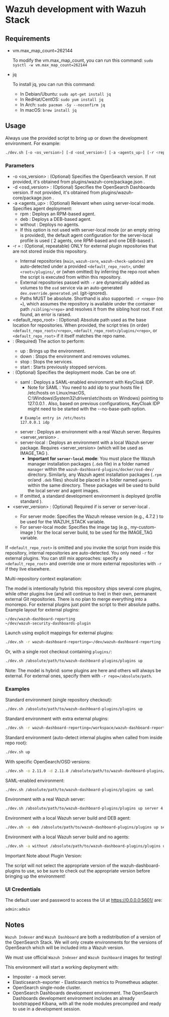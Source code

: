 # Wazuh development with Wazuh Stack

## Requirements

- vm.max_map_count=262144

  To modify the vm.max_map_count, you can run this command:
  `sudo sysctl -w vm.max_map_count=262144`

- jq

  To install jq, you can run this command:

  - In Debian/Ubuntu:
    `sudo apt-get install jq`
  - In RedHat/CentOS:
    `sudo yum install jq`
  - In Arch:
    `sudo pacman -Sy --noconfirm jq`
  - In macOS:
    `brew install jq`

## Usage

Always use the provided script to bring up or down the development environment. For example:

```bash
./dev.sh [-o <os_version>] [-d <osd_version>] [-a <agents_up>] [-r <repo>=<absolute_path> ...] [<default_repo_root>] <action> [<mode>] [<server_version>]
```

### Parameters

- -o <os_version> : (Optional) Specifies the OpenSearch version. If not provided, it's obtained from plugins/wazuh-core/package.json .
- -d <osd_version> : (Optional) Specifies the OpenSearch Dashboards version. If not provided, it's obtained from plugins/wazuh-core/package.json .
- -a <agents_up> : (Optional) Relevant when using server-local mode. Specifies agent deployment:
  - rpm : Deploys an RPM-based agent.
  - deb : Deploys a DEB-based agent.
  - without : Deploys no agents.
  - If this option is not used with server-local mode (or an empty string is provided), the default agent configuration for the server-local profile is used ( 2 agents, one RPM-based and one DEB-based ).
- -r <repo>=<path> : (Optional, repeatable) ONLY for external plugin repositories that are not stored inside this repository.
  - Internal repositories (`main`, `wazuh-core`, `wazuh-check-updates`) are auto-detected under a provided `<default_repo_root>`, under `<root>/plugins/`, or (when omitted) by inferring the repo root when the script is executed from within this repository.
  - External repositories passed with `-r` are dynamically added as volumes to the `osd` service via an auto-generated `dev.override.generated.yml` (git-ignored).
  - Paths MUST be absolute. Shorthand is also supported: `-r <repo>` (no `=`), which assumes the repository is available under the container path `/sibling/<repo>` and resolves it from the sibling host root. If not found, an error is raised.
- <default_repo_root> : (Optional) Absolute path used as the base location for repositories. When provided, the script tries (in order) `<default_repo_root>/<repo>`, `<default_repo_root>/plugins/<repo>`, or `<default_repo_root>` if it itself matches the repo name.
- <action> : (Required) The action to perform:
  - up : Brings up the environment.
  - down : Stops the environment and removes volumes.
  - stop : Stops the services.
  - start : Starts previously stopped services.
- <mode> : (Optional) Specifies the deployment mode. Can be one of:
  - saml : Deploys a SAML-enabled environment with KeyCloak IDP.
    - Note for SAML : You need to add idp to your hosts file ( /etc/hosts on Linux/macOS, C:\Windows\System32\drivers\etc\hosts on Windows) pointing to 127.0.0.1 . Also, based on previous configurations, KeyCloak IDP might need to be started with the --no-base-path option.
    ```
    # Example entry in /etc/hosts
    127.0.0.1 idp
    ```
  - server : Deploys an environment with a real Wazuh server. Requires <server_version> .
  - server-local : Deploys an environment with a local Wazuh server package. Requires <server_version> (which will be used as IMAGE_TAG ).
    - **Important for `server-local` mode**: You must place the Wazuh manager installation packages (`.deb` file) in a folder named `manager` within the `wazuh-dashboard-plugins/docker/osd-dev/` directory. Similarly, any Wazuh agent installation packages (`.rpm` or/and `.deb` files) should be placed in a folder named `agents` within the same directory. These packages will be used to build the local server and agent images.
  - If omitted, a standard development environment is deployed (profile standard ).
- <server_version> : (Optional) Required if <mode> is server or server-local .
  - For server mode: Specifies the Wazuh release version (e.g., 4.7.2 ) to be used for the WAZUH_STACK variable.
  - For server-local mode: Specifies the image tag (e.g., my-custom-image ) for the local server build, to be used for the IMAGE_TAG variable.

If `<default_repo_root>` is omitted and you invoke the script from inside this repository, internal repositories are auto-detected. You only need `-r` for external plugins. You can still mix approaches: specify a `<default_repo_root>` and override one or more external repositories with `-r` if they live elsewhere.

Multi-repository context explanation:

The model is intentionally hybrid: this repository ships several core plugins, while other plugins live (and will continue to live) in their own, permanent external Git repositories. There is no plan to merge everything into a monorepo. For external plugins just point the script to their absolute paths. Example layout for external plugins:

```
~/dev/wazuh-dashboard-reporting
~/dev/wazuh-security-dashboards-plugin
```

Launch using explicit mappings for external plugins:

```bash
./dev.sh -r wazuh-dashboard-reporting=~/dev/wazuh-dashboard-reporting -r wazuh-security-dashboards-plugin=~/dev/wazuh-security-dashboards-plugin up
```

Or, with a single root checkout containing `plugins/`:

```bash
./dev.sh /absolute/path/to/wazuh-dashboard-plugins/plugins up
```

Note: The model is hybrid: some plugins are here and others will always be external. For external ones, specify them with `-r repo=/absolute/path`.

### Examples

Standard environment (single repository checkout):

```sh
./dev.sh /absolute/path/to/wazuh-dashboard-plugins/plugins up
```

Standard environment with extra external plugins:

```sh
./dev.sh -r wazuh-dashboard-reporting=/workspace/wazuh-dashboard-reporting -r wazuh-security-dashboards-plugin=/workspace/wazuh-security-dashboards-plugin up
```

Standard environment (auto-detect internal plugins when called from inside repo root):

```sh
./dev.sh up
```

With specific OpenSearch/OSD versions:

```sh
./dev.sh -o 2.11.0 -d 2.11.0 /absolute/path/to/wazuh-dashboard-plugins/plugins up
```

SAML-enabled environment:

```sh
./dev.sh /absolute/path/to/wazuh-dashboard-plugins/plugins up saml
```

Environment with a real Wazuh server:

```sh
./dev.sh /absolute/path/to/wazuh-dashboard-plugins/plugins up server 4.7.2
```

Environment with a local Wazuh server build and DEB agent:

```sh
./dev.sh -a deb /absolute/path/to/wazuh-dashboard-plugins/plugins up server-local my-custom-tag
```

Environment with a local Wazuh server build and no agents:

```sh
./dev.sh -a without /absolute/path/to/wazuh-dashboard-plugins/plugins up server-local my-custom-tag
```

Important Note about Plugin Version:

The script will not select the appropriate version of the wazuh-dashboard-plugins to use, so be sure to check out the appropriate version before bringing up the environment!

### UI Credentials

The default user and password to access the UI at https://0.0.0.0:5601/ are:

```
admin:admin
```

## Notes

`Wazuh Indexer` and `Wazuh Dashboard` are both a redistribution of a
version of the OpenSearch Stack. We will only create environments for
the versions of OpenSearch which will be included into a Wazuh
version.

We must use official `Wazuh Indexer` and `Wazuh Dashboard` images for
testing!

This environment will start a working deployment with:

- Imposter - a mock server.
- Elasticsearch-exporter - Elasticsearch metrics to Prometheus adapter.
- OpenSearch single-node cluster.
- OpenSearch Dashboards development environment.
  The OpenSearch Dashboards development environment includes an already
  bootstrapped Kibana, with all the node modules precompiled and ready to
  use in a development session.
